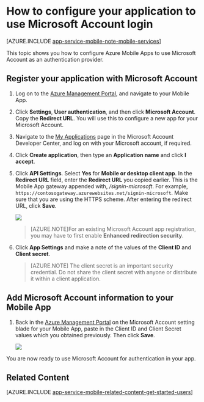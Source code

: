 <properties
	pageTitle="How to configure Microsoft Account authentication for your App Services application"
	description="Learn how to configure Microsoft Account authentication for your App Services application."
	authors="mattchenderson" 
	services="app-service\mobile"
	documentationCenter=""
	manager="dwrede"
	editor=""/>

<tags
	ms.service="app-service-mobile"
	ms.workload="mobile"
	ms.tgt_pltfrm="na"
	ms.devlang="multiple"
	ms.topic="article"
	ms.date="07/27/2015"
	ms.author="mahender"/>

# How to configure your application to use Microsoft Account login

[AZURE.INCLUDE [app-service-mobile-note-mobile-services](../../includes/app-service-mobile-note-mobile-services.md)]

This topic shows you how to configure Azure Mobile Apps to use Microsoft Account as an authentication provider.

## <a name="register"> </a>Register your application with Microsoft Account

1. Log on to the [Azure Management Portal], and navigate to your Mobile App.

2. Click **Settings**, **User authentication**, and then click **Microsoft Account**. Copy the **Redirect URL**. You will use this to configure a new app for your Microsoft Account.

3. Navigate to the [My Applications] page in the Microsoft Account Developer Center, and log on with your Microsoft account, if required.

4. Click **Create application**, then type an **Application name** and click **I accept**.

5. Click **API Settings**. Select **Yes** for **Mobile or desktop client app**. In the **Redirect URL** field, enter the **Redirect URL** you copied earlier. This is the Mobile App gateway appended with, _/signin-microsoft_. For example, `https://contosogateway.azurewebsites.net/signin-microsoft`. Make sure that you are using the HTTPS scheme. After entering the redirect URL, click **Save**.

	![][0]

	>[AZURE.NOTE]For an existing Microsoft Account app registration, you may have to first enable **Enhanced redirection security**.

4. Click **App Settings** and make a note of the values of the **Client ID** and **Client secret**.

    > [AZURE.NOTE] The client secret is an important security credential. Do not share the client secret with anyone or distribute it within a client application.


## <a name="secrets"> </a>Add Microsoft Account information to your Mobile App

1. Back in the [Azure Management Portal] on the Microsoft Account setting blade for your Mobile App, paste in the Client ID and Client Secret values which you obtained previously. Then click **Save**.

    ![][1]

You are now ready to use Microsoft Account for authentication in your app.

## <a name="related-content"> </a>Related Content

[AZURE.INCLUDE [app-service-mobile-related-content-get-started-users](../../includes/app-service-mobile-related-content-get-started-users.md)]

<!-- Authenticate your app with Live Connect Single Sign-On: [Windows](windows-liveconnect) -->



<!-- Images. -->

[0]: ./media/app-service-mobile-how-to-configure-microsoft-authentication/app-service-microsoftaccount-redirect.png
[1]: ./media/app-service-mobile-how-to-configure-microsoft-authentication/mobile-app-microsoftaccount-settings.png

<!-- URLs. -->

[My Applications]: http://go.microsoft.com/fwlink/p/?LinkId=262039
[Azure Management Portal]: https://portal.azure.com/
 